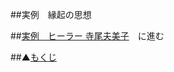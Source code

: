 ##実例　縁起の思想

##[実例　ヒーラー 寺尾夫美子](/contents/entry36/entry.html)　に進む

##▲[もくじ](/contents/a_index/entry.html)